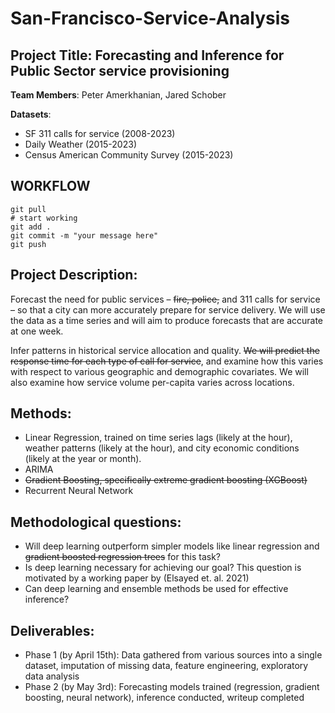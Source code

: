 # San-Francisco-Service-Analysis

## Project Title: Forecasting and Inference for Public Sector service provisioning

**Team Members**: Peter Amerkhanian, Jared Schober

**Datasets**:
- SF 311 calls for service (2008-2023)
- Daily Weather (2015-2023)
- Census American Community Survey (2015-2023)
## WORKFLOW

```
git pull
# start working
git add .
git commit -m "your message here"
git push
```

## Project Description:
Forecast the need for public services – ~~fire, police,~~ and 311 calls for service – so that a city can more accurately prepare for service delivery. We will use the data as a time series and will aim to produce forecasts that are accurate at one week.  

Infer patterns in historical service allocation and quality. ~~We will predict the response time for each type of call for service~~, and examine how this varies with respect to various geographic and demographic covariates. We will also examine how service volume per-capita varies across locations.


## Methods:
- Linear Regression, trained on time series lags (likely at the hour), weather patterns (likely at the hour), and city economic conditions (likely at the year or month).
- ARIMA
- ~~Gradient Boosting, specifically extreme gradient boosting (XGBoost)~~
- Recurrent Neural Network

## Methodological questions:
- Will deep learning outperform simpler models like linear regression and ~~gradient boosted regression trees~~ for this task?
- Is deep learning necessary for achieving our goal? This question is motivated by a working paper by (Elsayed et. al. 2021)
- Can deep learning and ensemble methods be used for effective inference?

## Deliverables:
- Phase 1 (by April 15th): Data gathered from various sources into a single dataset, imputation of missing data, feature engineering, exploratory data analysis
- Phase 2 (by May 3rd): Forecasting models trained (regression, gradient boosting, neural network), inference conducted, writeup completed
